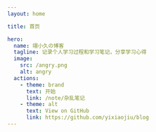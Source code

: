 ```yaml
---
layout: home

title: 首页

hero:
  name: 翊小久の博客
  tagline: 记录个人学习过程和学习笔记，分享学习心得
  image:
    src: /angry.png
    alt: angry
  actions:
    - theme: brand
      text: 开始
      link: /note/杂乱笔记
    - theme: alt
      text: View on GitHub
      link: https://github.com/yixiaojiu/blog
---
```

